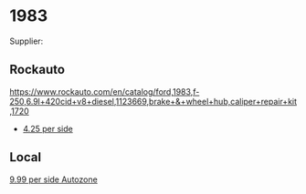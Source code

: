 # 1983
Supplier:
## Rockauto
https://www.rockauto.com/en/catalog/ford,1983,f-250,6.9l+420cid+v8+diesel,1123669,brake+&+wheel+hub,caliper+repair+kit,1720
- [4.25 per side](https://www.rockauto.com/en/moreinfo.php?pk=314526&cc=1123669&pt=1720&jsn=493)

## Local
[9.99 per side Autozone](https://www.autozone.com/brakes-and-traction-control/brake-caliper-kit-front/p/brakeware-brake-caliper-kit-66713/190066_0_0)
